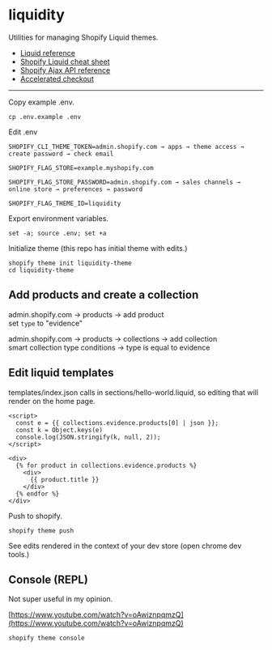 # liquidity

Utilities for managing Shopify Liquid themes.

- [Liquid reference](https://shopify.dev/docs/api/liquid)
- [Shopify Liquid cheat sheet](https://www.shopify.com/partners/shopify-cheat-sheet)
- [Shopify Ajax API reference](https://shopify.dev/docs/api/ajax/reference)
- [Accelerated checkout](https://shopify.dev/docs/storefronts/themes/pricing-payments/accelerated-checkout) 

---

Copy example .env.

```
cp .env.example .env
```

Edit .env

```
SHOPIFY_CLI_THEME_TOKEN=admin.shopify.com → apps → theme access → create password → check email  

SHOPIFY_FLAG_STORE=example.myshopify.com

SHOPIFY_FLAG_STORE_PASSWORD=admin.shopify.com → sales channels → online store → preferences → password

SHOPIFY_FLAG_THEME_ID=liquidity
```

Export environment variables.

```
set -a; source .env; set +a
```

Initialize theme (this repo has initial theme with edits.)

```
shopify theme init liquidity-theme
cd liquidity-theme
```

## Add products and create a collection

admin.shopify.com → products → add product  
set `type` to "evidence"

admin.shopify.com → products → collections → add collection  
smart collection type
conditions → type is equal to evidence  

## Edit liquid templates

templates/index.json calls in sections/hello-world.liquid, so editing that will render on the home page.

```
<script>
  const e = {{ collections.evidence.products[0] | json }};
  const k = Object.keys(e)
  console.log(JSON.stringify(k, null, 2));
</script>

<div>
  {% for product in collections.evidence.products %}
    <div>
      {{ product.title }}
    </div>
  {% endfor %}
</div>
```

Push to shopify.

```
shopify theme push
```

See edits rendered in the context of your dev store (open chrome dev tools.)

## Console (REPL)

Not super useful in my opinion.

[https://www.youtube.com/watch?v=oAwiznpqmzQ](https://www.youtube.com/watch?v=oAwiznpqmzQ)

```
shopify theme console
```
